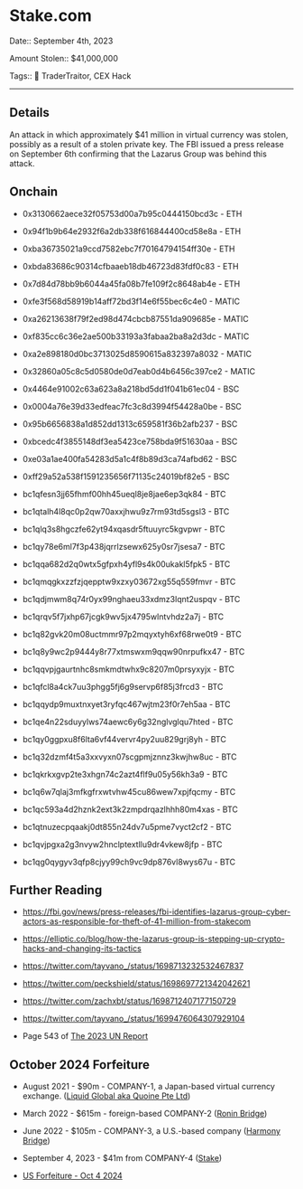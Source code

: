 
# Stake.com

Date:: September 4th, 2023

Amount Stolen:: $41,000,000

Tags:: 👛 TraderTraitor, CEX Hack

---



## Details

An attack in which approximately $41 million in virtual currency was stolen, possibly as a result of a stolen private key. The FBI issued a press release on September 6th confirming that the Lazarus Group was behind this attack.



## Onchain

- 0x3130662aece32f05753d00a7b95c0444150bcd3c - ETH

- 0x94f1b9b64e2932f6a2db338f616844400cd58e8a - ETH

- 0xba36735021a9ccd7582ebc7f70164794154ff30e - ETH

- 0xbda83686c90314cfbaaeb18db46723d83fdf0c83 - ETH

- 0x7d84d78bb9b6044a45fa08b7fe109f2c8648ab4e - ETH

- 0xfe3f568d58919b14aff72bd3f14e6f55bec6c4e0 - MATIC

- 0xa26213638f79f2ed98d474cbcb87551da909685e - MATIC

- 0xf835cc6c36e2ae500b33193a3fabaa2ba8a2d3dc - MATIC

- 0xa2e898180d0bc3713025d8590615a832397a8032 - MATIC

- 0x32860a05c8c5d0580de0d7eab0d4b6456c397ce2 - MATIC

- 0x4464e91002c63a623a8a218bd5dd1f041b61ec04 - BSC

- 0x0004a76e39d33edfeac7fc3c8d3994f54428a0be - BSC

- 0x95b6656838a1d852dd1313c659581f36b2afb237 - BSC

- 0xbcedc4f3855148df3ea5423ce758bda9f51630aa - BSC

- 0xe03a1ae400fa54283d5a1c4f8b89d3ca74afbd62 - BSC

- 0xff29a52a538f1591235656f71135c24019bf82e5 - BSC

- bc1qfesn3jj65fhmf00hh45ueql8je8jae6ep3qk84 - BTC

- bc1qtalh4l8qc0p2qw70axxjhwu9z7rm93td5sgsl3 - BTC

- bc1qlq3s8hgczfe62yt94xqasdr5ftuuyrc5kgvpwr - BTC

- bc1qy78e6ml7f3p438jqrrlzsewx625y0sr7jsesa7 - BTC

- bc1qqa682d2q0wtx5gfpxh4yfl9s4k00ukakl5fpk5 - BTC

- bc1qmqgkxzzfzjqepptw9xzxy03672xg55q559fmvr - BTC

- bc1qdjmwm8q74r0yx99nghaeu33xdmz3lqnt2uspqv - BTC

- bc1qrqv5f7jxhp67jcgk9wv5jx4795wlntvhdz2a7j - BTC

- bc1q82gvk20m08uctmmr97p2mqyxtyh6xf68rwe0t9 - BTC

- bc1q8y9wc2p9444y8r77xtmswxm9qqw90nrpufkx47 - BTC

- bc1qqvpjgaurtnhc8smkmdtwhx9c8207m0prsyxyjx - BTC

- bc1qfcl8a4ck7uu3phgg5fj6g9servp6f85j3frcd3 - BTC

- bc1qqydp9muxtnxyet3ryfqc467wjtm23f0r7eh5aa - BTC

- bc1qe4n22sduyylws74aewc6y6g32nglvglqu7hted - BTC

- bc1qy0ggpxu8f6lta6vf44vervr4py2uu829grj8yh - BTC

- bc1q32dzmf4t5a3xxvyxn07scgpmjznnz3kwjhw8uc - BTC

- bc1qkrkxgvp2te3xhgn74c2azt4flf9u05y56kh3a9 - BTC

- bc1q6w7qlaj3mfkgfrxwtvhw45cu86wew7xpjfqcmy - BTC

- bc1qc593a4d2hznk2ext3k2zmpdrqazlhhh80m4xas - BTC

- bc1qtnuzecpqaakj0dt855n24dv7u5pme7vyct2cf2 - BTC

- bc1qvjpgxa2g3nvyw2hnclptextllu9dr4vkew8jfp - BTC

- bc1qg0qygyv3qfp8cjyy99ch9vc9dp876vl8wys67u - BTC



## Further Reading

- https://fbi.gov/news/press-releases/fbi-identifies-lazarus-group-cyber-actors-as-responsible-for-theft-of-41-million-from-stakecom

- https://elliptic.co/blog/how-the-lazarus-group-is-stepping-up-crypto-hacks-and-changing-its-tactics

- https://twitter.com/tayvano_/status/1698713232532467837

- https://twitter.com/peckshield/status/1698697721342042621

- https://twitter.com/zachxbt/status/1698712407177150729

- https://twitter.com/tayvano_/status/1699476064307929104

- Page 543 of [The 2023 UN Report](https://documents.un.org/doc/undoc/gen/n24/032/68/pdf/n2403268.pdf?token=Lnb4xBoncpFwgtMIpl&fe=true)



## October 2024 Forfeiture

- August 2021 - $90m - COMPANY-1, a Japan-based virtual currency exchange. ([Liquid Global aka Quoine Pte Ltd](./hacks-and-thefts/liquid_global.md))

- March 2022 - $615m - foreign-based COMPANY-2 ([Ronin Bridge](./hacks-and-thefts/ronin_bridge.md))

- June 2022 - $105m - COMPANY-3, a U.S.-based company ([Harmony Bridge](./hacks-and-thefts/harmony_horizon_bridge.md))

- September 4, 2023 - $41m from COMPANY-4 ([Stake](./hacks-and-thefts/stake.md))

- [US Forfeiture - Oct 4 2024](../pdfs/2024-10-04_24-cv-02826_Ronin-Hack.pdf)